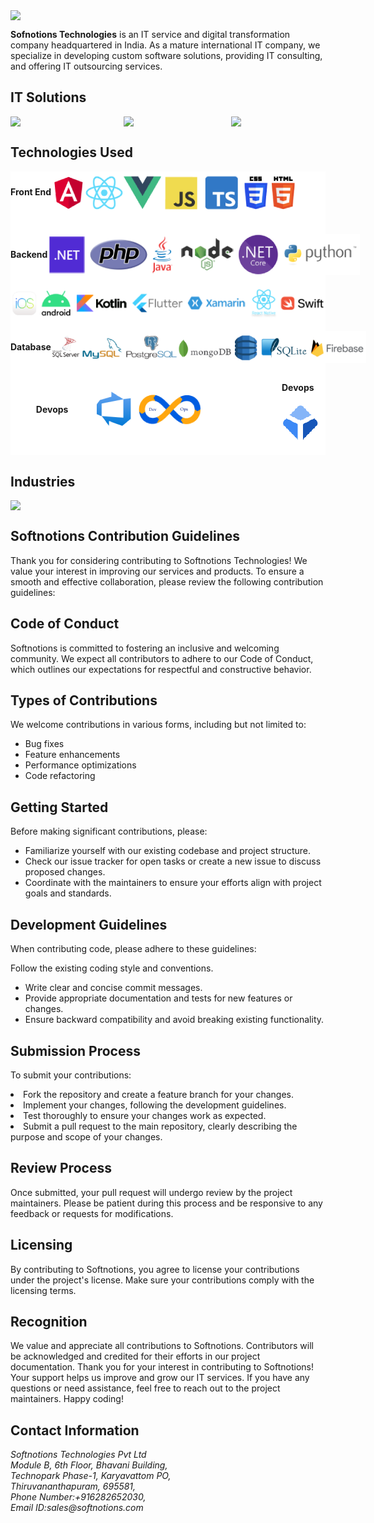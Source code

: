 <div style='width:100%;display:flex;align-items: center;'>
  <img style='width:40%' src='https://github.com/softnotions/.github/assets/160224006/f95941d2-1549-4eff-92c5-18632dd99f6c'/>
</div>
<p><b>Sofnotions Technologies</b>  is an IT service and digital transformation company headquartered in India. As a mature international IT company, we specialize in developing custom software solutions, providing IT consulting, and offering IT outsourcing services.</p>

## IT Solutions

<div style='width:100%; display:flex; justify-content: space-between; align-items: center;'>
  <img style='width:30%; margin-right: 10px;' src='https://github.com/softnotions/.github/assets/160224006/c356df94-caac-42b9-b4bc-9ad27b24a5ad'/>
  <img style='width:30%; margin-left: 10px;' src='https://github.com/softnotions/.github/assets/160224006/deb507ff-e26d-433f-bc30-17afa91d9f09'/>
   <img style='width:30%; margin-left: 10px;' src='https://github.com/softnotions/.github/assets/160224006/e08ef56c-0f76-4ac9-ab44-15c7f74cfb5c'/>
</div>

## Technologies Used
<div style='background-color:white;'>
<div style='width:100%; display:flex; align-items: center;'>
  <br>
  <p><b> Front End </b></p>
<!--   <img style=' padding-right: 20px;' src='https://raw.githubusercontent.com/softnotions/.github/main/GitIcons/Group.png'/>
  <img style=' margin-right: 20px;' src='https://raw.githubusercontent.com/softnotions/.github/main/GitIcons/react-native-1%201.png'/>
  <img style=' pdding-right: 20px;' src='https://raw.githubusercontent.com/softnotions/.github/main/GitIcons/image%2033.png'/>
  <img style=' margin-right: 20px;' src='https://raw.githubusercontent.com/softnotions/.github/main/GitIcons/image%2034.png'/>
  <img style=' margin-right: 20px;' src='https://raw.githubusercontent.com/softnotions/.github/main/GitIcons/Typescript_logo_2020%201.png'/>
  <img style=' margin-leftt: 20px;' src='https://raw.githubusercontent.com/softnotions/.github/main/GitIcons/CSS3_and_HTML5_logos_and_wordmarks%201.png'/> -->
  <img src='https://raw.githubusercontent.com/softnotions/.github/main/GitIcons/frontend.png'/>
</div></br>
<br>
<div style='width:100%; display:flex; justify-content: space-between; align-items: center;'>
 <p><b> Backend </b></p>
<!--   <img style='margin-right: 20px;' src='https://raw.githubusercontent.com/softnotions/.github/main/GitIcons/Microsoft_.NET_logo%201.png'/>
  <img style=' margin-right: 20px;' src='https://raw.githubusercontent.com/softnotions/.github/main/GitIcons/PHP-logo%201.png'/>
  <img style=' margin-right: 20px;' src='https://raw.githubusercontent.com/softnotions/.github/main/GitIcons/javaresize%20(1).png'/>
  <img style=' margin-right: 20px;' src='https://raw.githubusercontent.com/softnotions/.github/main/GitIcons/2560px-Node.js_logo%201.png'/>
  <img style=' margin-right: 20px;' src='https://raw.githubusercontent.com/softnotions/.github/main/GitIcons/NET_Core_Logo%202.png'/>
  <img style=' margin-right: 20px;' src='https://raw.githubusercontent.com/softnotions/.github/main/GitIcons/python-logo-inkscape%201.png'/> -->
  <img style=' margin-right: 20px;' src='https://raw.githubusercontent.com/softnotions/.github/main/GitIcons/backend.png'/>
  
</div></br>
<div style='width:100%; display:flex; justify-content: space-between; align-items: center;'>
  <br>
<!--   <img style=' margin-right: 20px;' src='https://raw.githubusercontent.com/softnotions/.github/main/GitIcons/IOS_logo%201.png'/>
  <img style=' margin-right: 20px;' src='https://raw.githubusercontent.com/softnotions/.github/main/GitIcons/Android_logo_2019_(stacked)%201.png'/>
  <img style=' margin-right: 20px;' src='https://raw.githubusercontent.com/softnotions/.github/main/GitIcons/Group%20(1).png'/>
  <img style=' margin-right: 20px;' src='https://raw.githubusercontent.com/softnotions/.github/main/GitIcons/flutterio-ar21%201.png'/>
  <img style=' margin-right: 20px;' src='https://raw.githubusercontent.com/softnotions/.github/main/GitIcons/React-icon%201.png'/>
  <img style=' margin-right: 20px;' src='https://raw.githubusercontent.com/softnotions/.github/main/GitIcons/1280px-Xamarin-logo%201.png'/>
  <img style=' margin-right: 10px;' src='https://raw.githubusercontent.com/softnotions/.github/main/GitIcons/Group%20253.png'/> -->
  <img style=' margin-right: 10px;' src='https://raw.githubusercontent.com/softnotions/.github/main/GitIcons/applications.png'/>
</div></br>
<div style='width:100%; display:flex; justify-content: space-between; align-items: center;'>
  <br>
  <p><b> Database </b></p>
<!--  <img style='margin-right: 10px;' src='https://raw.githubusercontent.com/softnotions/.github/main/GitIcons/microsoft-sql-server-logo-svgrepo-com%201.png'/>
  <img style=' margin-right: 10px;' src='https://raw.githubusercontent.com/softnotions/.github/main/GitIcons/Group%20256.png'/>
  <img style=' margin-right: 10px;' src='https://raw.githubusercontent.com/softnotions/.github/main/GitIcons/Group%20255.png'/>
  <img style=' margin-right: 10px;' src='https://raw.githubusercontent.com/softnotions/.github/main/GitIcons/Group%20276.png'/>
  <img style=' margin-right: 10px;' src='https://raw.githubusercontent.com/softnotions/.github/main/GitIcons/aws-dynamodb-svgrepo-com%201.png'/>
  <img style=' margin-right: 10px;' src='https://raw.githubusercontent.com/softnotions/.github/main/GitIcons/Group%20257.png'/>
  <img style=' margin-right: 10px;' src='https://raw.githubusercontent.com/softnotions/.github/main/GitIcons/database.png'/> -->
  <img style=' margin-right: 10px;' src='https://raw.githubusercontent.com/softnotions/.github/main/GitIcons/database.png'/>
</div></br>
<div style='width:100%; display:flex; justify-content: space-between; align-items: center;'>
  <br>
  <p><b> Devops </b></p>
  <img style=' margin-right: 10px;' src='https://raw.githubusercontent.com/softnotions/.github/main/GitIcons/Devops.png'/>
  <span style='float:right;'>
  <p><b> Devops </b></p>

   <img style=' margin-right: 10px;' src='https://raw.githubusercontent.com/softnotions/.github/main/GitIcons/single.png'/>
  </span>
</div></br>
</div>

## Industries

<div style='width:100%; display:flex; justify-content: space-between; align-items: center;'>
  <img style='width:80%; margin-right: 10px;' src='https://github.com/softnotions/.github/assets/160224006/a3af11d3-c1b8-4fa0-be51-6aaf05bda2b8'/>
</div>

## Softnotions Contribution Guidelines

Thank you for considering contributing to Softnotions Technologies! We value your interest in improving our services and products. To ensure a smooth and effective collaboration, please review the following contribution guidelines:

## Code of Conduct

Softnotions is committed to fostering an inclusive and welcoming community. We expect all contributors to adhere to our Code of Conduct, which outlines our expectations for respectful and constructive behavior.

## Types of Contributions

We welcome contributions in various forms, including but not limited to:

<ul>
  <li>Bug fixes </li>
  <li>Feature enhancements</li>
  <li>Performance optimizations</li>
  <li>Code refactoring</li>
</ul>

## Getting Started

Before making significant contributions, please:
<ul>
<li>Familiarize yourself with our existing codebase and project structure.</li>
<li>Check our issue tracker for open tasks or create a new issue to discuss proposed changes.</li>
<li>Coordinate with the maintainers to ensure your efforts align with project goals and standards.</li>
</ul>

## Development Guidelines

When contributing code, please adhere to these guidelines:

Follow the existing coding style and conventions.
<ul>
<li>Write clear and concise commit messages.</li>
<li>Provide appropriate documentation and tests for new features or changes.</li>
<li>Ensure backward compatibility and avoid breaking existing functionality.</li>
</ul>

## Submission Process

To submit your contributions:
<ul></ul>
<li>Fork the repository and create a feature branch for your changes.</li>
<li>Implement your changes, following the development guidelines.</li>
<li>Test thoroughly to ensure your changes work as expected.</li>
<li>Submit a pull request to the main repository, clearly describing the purpose and scope of your changes.</li>
</ul>

## Review Process

Once submitted, your pull request will undergo review by the project maintainers. Please be patient during this process and be responsive to any feedback or requests for modifications.

## Licensing
By contributing to Softnotions, you agree to license your contributions under the project's license. Make sure your contributions comply with the licensing terms.

## Recognition

We value and appreciate all contributions to Softnotions. Contributors will be acknowledged and credited for their efforts in our project documentation.
Thank you for your interest in contributing to Softnotions! Your support helps us improve and grow our IT services. If you have any questions or need assistance, feel free to reach out to the project maintainers. Happy coding!

## Contact Information
<address>
  Softnotions Technologies Pvt Ltd<br>
  Module B, 6th Floor, Bhavani Building, <br>
  Technopark Phase-1, Karyavattom PO,<br>
  Thiruvananthapuram, 695581,<br>
  Phone Number:+916282652030,<br>
  Email ID:sales@softnotions.com
</address>














